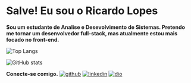 
# Salve! Eu sou o Ricardo Lopes
**Sou um estudante de Analise e Desevolvimento de Sistemas. Pretendo me tornar um desenvolvedor full-stack, mas atualmente estou mais focado no front-end.**


![Top Langs](https://github-readme-stats-git-masterrstaa-rickstaa.vercel.app/api/top-langs/?username=ricardodevpro&layout=compact&title_color=FFF&text_color=FFF&theme=dark&border_radius=0)

![GitHub stats](https://github-readme-stats.vercel.app/api?username=ricardodevpro&show_icons=true&icon_color=fff&border_radius=0&theme=dark)


**Conecte-se comigo.**
[![github](https://img.shields.io/badge/github-000?style=for-the-badge&logo=github&logoColor=white)](https://github.com/ricardodevpro) 
[![linkedin](https://img.shields.io/badge/linkedin-0A66C2?style=for-the-badge&logo=linkedin&logoColor=white)](https://www.linkedin.com//in/ricardolopesdev) 
[![dio](https://img.shields.io/badge/profile_in_dio-7F28B5?style=for-the-badge&logo=dio&logoColor=white)](hhttps://www.dio.me/users/ricardolopes375146)

